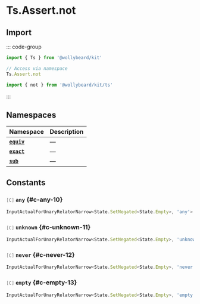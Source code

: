 # Ts.Assert.not

## Import

::: code-group

```typescript [Namespace]
import { Ts } from '@wollybeard/kit'

// Access via namespace
Ts.Assert.not
```

```typescript [Barrel]
import { not } from '@wollybeard/kit/ts'
```

:::

## Namespaces

| Namespace                               | Description |
| --------------------------------------- | ----------- |
| [**`equiv`**](/api/ts/assert/not/equiv) | —           |
| [**`exact`**](/api/ts/assert/not/exact) | —           |
| [**`sub`**](/api/ts/assert/not/sub)     | —           |

## Constants

### <span style="opacity: 0.6; font-weight: normal; font-size: 0.85em;">`[C]`</span> `any`<SourceLink inline href="https://github.com/jasonkuhrt/kit/blob/main/./src/utils/ts/assert/builder-generated/not/$$.ts#L10" /> {#c-any-10}

```typescript
InputActualForUnaryRelatorNarrow<State.SetNegated<State.Empty>, 'any'>
```

### <span style="opacity: 0.6; font-weight: normal; font-size: 0.85em;">`[C]`</span> `unknown`<SourceLink inline href="https://github.com/jasonkuhrt/kit/blob/main/./src/utils/ts/assert/builder-generated/not/$$.ts#L11" /> {#c-unknown-11}

```typescript
InputActualForUnaryRelatorNarrow<State.SetNegated<State.Empty>, 'unknown'>
```

### <span style="opacity: 0.6; font-weight: normal; font-size: 0.85em;">`[C]`</span> `never`<SourceLink inline href="https://github.com/jasonkuhrt/kit/blob/main/./src/utils/ts/assert/builder-generated/not/$$.ts#L12" /> {#c-never-12}

```typescript
InputActualForUnaryRelatorNarrow<State.SetNegated<State.Empty>, 'never'>
```

### <span style="opacity: 0.6; font-weight: normal; font-size: 0.85em;">`[C]`</span> `empty`<SourceLink inline href="https://github.com/jasonkuhrt/kit/blob/main/./src/utils/ts/assert/builder-generated/not/$$.ts#L13" /> {#c-empty-13}

```typescript
InputActualForUnaryRelatorNarrow<State.SetNegated<State.Empty>, 'empty'>
```
